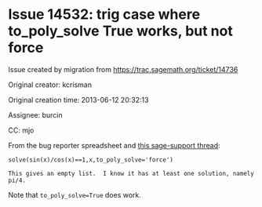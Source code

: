 # Issue 14532: trig case where to_poly_solve True works, but not force

Issue created by migration from https://trac.sagemath.org/ticket/14736

Original creator: kcrisman

Original creation time: 2013-06-12 20:32:13

Assignee: burcin

CC:  mjo

From the bug reporter spreadsheet and [this sage-support thread](https://groups.google.com/forum/?fromgroups#!topic/sage-support/oEgjsfBoK30):

```
solve(sin(x)/cos(x)==1,x,to_poly_solve='force')

This gives an empty list.  I know it has at least one solution, namely pi/4.
```

Note that `to_poly_solve=True` does work.
